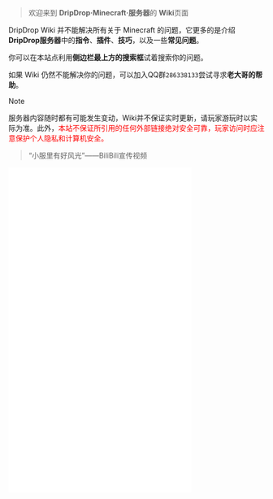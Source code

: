 > 欢迎来到 **DripDrop·Minecraft·服务器**的 **Wiki**页面 

DripDrop Wiki 并不能解决所有关于 Minecraft 的问题，它更多的是介绍**DripDrop服务器**中的**指令**、**插件**、**技巧**，以及一些**常见问题**。

你可以在本站点利用**侧边栏最上方的搜索框**试着搜索你的问题。

如果 Wiki 仍然不能解决你的问题，可以加入QQ群`286338133`尝试寻求**老大哥的帮助**。

>[!note]
>服务器内容随时都有可能发生变动，Wiki并不保证实时更新，请玩家游玩时以实际为准。此外，<font color=red>本站不保证所引用的任何外部链接绝对安全可靠，玩家访问时应注意保护个人隐私和计算机安全。</font>

>“小服里有好风光”——BiliBili宣传视频

<iframe src="//player.bilibili.com/player.html?aid=887375756&bvid=BV1WK4y1N7BD&cid=319120333&page=1" scrolling="no" border="1" frameborder="yes" framespacing="0" allowfullscreen="true" width=360 height=640> </iframe>

